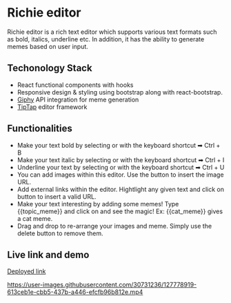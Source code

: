 # Richie editor

Richie editor is a rich text editor which supports various text formats such as bold, italics, underline etc. In addition, it has the ability to generate memes based on user input.

## Techonology Stack

- React functional components with hooks
- Responsive design & styling using bootstrap along with react-bootstrap.
- [Giphy](https://giphy.com/) API integration for meme generation
- [TipTap](https://www.tiptap.dev/) editor framework

## Functionalities

- Make your text bold by selecting <i className="fas fa-bold"></i> or with the keyboard shortcut ➡ Ctrl + B
- Make your text italic by selecting <i className="fas fa-italic"></i> or with the keyboard shortcut ➡ Ctrl + I
- Underline your text by selecting <i className="fas fa-underline"></i> or with the keyboard shortcut ➡ Ctrl + U
- You can add images within this editor. Use the button to insert the image URL.
- Add external links within the editor. Hightlight any given text and click on button to insert a valid URL.
- Make your text interesting by adding some memes! Type {{topic_meme}} and click on and see the magic!
  Ex: {{cat_meme}} gives a cat meme.
- Drag and drop to re-arrange your images and meme. Simply use the delete button to remove them.

## Live link and demo

[Deployed link](https://richie-editor.vercel.app/)

https://user-images.githubusercontent.com/30731236/127778919-613ceb1e-cbb5-437b-a446-efcfb96b812e.mp4
